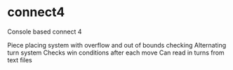 # connect4
Console based connect 4

Piece placing system with overflow and out of bounds checking
Alternating turn system
Checks win conditions after each move
Can read in turns from text files
